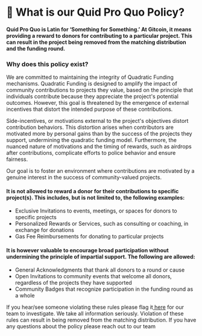 # 🤔 What is our Quid Pro Quo Policy?

#### Quid Pro Quo is Latin for ‘Something for Something.’ At Gitcoin, it means providing a reward to donors for contributing to a particular project. This can result in the project being removed from the matching distribution and the funding round.&#x20;

### Why does this policy exist?&#x20;

We are committed to maintaining the integrity of Quadratic Funding mechanisms. Quadratic Funding is designed to amplify the impact of community contributions to projects they value, based on the principle that individuals contribute because they appreciate the project's potential outcomes. However, this goal is threatened by the emergence of external incentives that distort the intended purpose of these contributions.

Side-incentives, or motivations external to the project's objectives distort contribution behaviors. This distortion arises when contributors are motivated more by personal gains than by the success of the projects they support, undermining the quadratic funding model. Furthermore, the nuanced nature of motivations and the timing of rewards, such as airdrops after contributions, complicate efforts to police behavior and ensure fairness.

Our goal is to foster an environment where contributions are motivated by a genuine interest in the success of community-valued projects.&#x20;

#### **It is not allowed to reward a donor for their contributions to specific project(s). This includes, but is not limited to, the following examples:**

* Exclusive Invitations to events, meetings, or spaces for donors to specific projects
* Personalized Rewards or Services, such as consulting or coaching, in exchange for donations
* Gas Fee Reimbursements for donating to particular projects

#### It is however valuable to encourage broad participation without undermining the principle of impartial support. The following are allowed:

* General Acknowledgments that thank all donors to a round or cause
* Open Invitations to community events that welcome all donors, regardless of the projects they have supported
* Community Badges that recognize participation in the funding round as a whole

If you hear/see someone violating these rules please flag it[ here](https://forms.gle/7GEDS7tPtk1oiXaN7) for our team to investigate. We take all information seriously. Violation of these rules can result in being removed from the matching distribution. If you have any questions about the policy please reach out to our team
